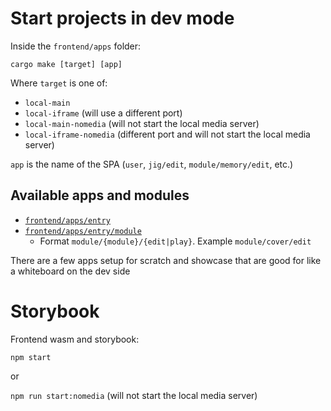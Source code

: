 # Start projects in dev mode

Inside the `frontend/apps` folder:

```
cargo make [target] [app]
```

Where `target` is one of:
* `local-main`
* `local-iframe` (will use a different port)
* `local-main-nomedia` (will not start the local media server)
* `local-iframe-nomedia` (different port and will not start the local media server)

`app` is the name of the SPA (`user`, `jig/edit`, `module/memory/edit`, etc.)

## Available apps and modules

- [`frontend/apps/entry`](https://github.com/ji-devs/ji-cloud/tree/sandbox/frontend/apps/crates/entry)
- [`frontend/apps/entry/module`](https://github.com/ji-devs/ji-cloud/tree/sandbox/frontend/apps/crates/entry/module)
  - Format `module/{module}/{edit|play}`. Example `module/cover/edit`

There are a few apps setup for scratch and showcase that are good for like a whiteboard on the dev side

# Storybook
Frontend wasm and storybook:
```
npm start
```

or

`npm run start:nomedia` (will not start the local media server)
